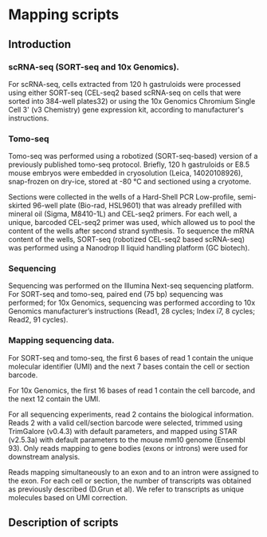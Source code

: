 # Mapping scripts

## Introduction

### scRNA-seq (SORT-seq and 10x Genomics). 

For scRNA-seq, cells extracted from 120 h gastruloids were processed using either SORT-seq 
(CEL-seq2 based scRNA-seq on cells that were sorted into 384-well plates32) or using the 10x Genomics Chromium Single Cell 3' (v3 Chemistry)
gene expression kit, according to manufacturer's instructions. 

### Tomo-seq

Tomo-seq was performed using a robotized (SORT-seq-based) version of a previously published tomo-seq protocol. 
Briefly, 120 h gastruloids or E8.5 mouse embryos were embedded in cryosolution (Leica, 14020108926), snap-frozen on dry-ice, 
stored at -80 °C and sectioned using a cryotome. 

Sections were collected in the wells of a Hard-Shell PCR Low-profile, semi-skirted 96-well plate (Bio-rad, HSL9601) that was already 
prefilled with mineral oil (Sigma, M8410-1L) and CEL-seq2 primers. 
For each well, a unique, barcoded CEL-seq2 primer was used, which allowed us to pool the content of the wells after second strand synthesis.
To sequence the mRNA content of the wells, SORT-seq (robotized CEL-seq2 based scRNA-seq) was performed using a Nanodrop II liquid 
handling platform (GC biotech).

### Sequencing

Sequencing was performed on the Illumina Next-seq sequencing platform. 
For SORT-seq and tomo-seq, paired end (75 bp) sequencing was performed; 
for 10x Genomics, sequencing was performed according to 10x Genomics manufacturer’s instructions (Read1, 28 cycles; Index i7, 8 cycles; Read2, 91 cycles).

### Mapping sequencing data. 

For SORT-seq and tomo-seq, the first 6 bases of read 1 contain the unique molecular identifier (UMI) and the next 7 bases contain the cell or section barcode. 

For 10x Genomics, the first 16 bases of read 1 contain the cell barcode, and the next 12 contain the UMI. 

For all sequencing experiments, read 2 contains the biological information. 
Reads 2 with a valid cell/section barcode were selected, 
trimmed using TrimGalore (v0.4.3) with default parameters, and mapped using STAR (v2.5.3a) 
with default parameters to the mouse mm10 genome (Ensembl 93). 
Only reads mapping to gene bodies (exons or introns) were used for downstream analysis. 

Reads mapping simultaneously to an exon and to an intron were assigned to the exon. 
For each cell or section, the number of transcripts was obtained as previously described (D.Grun et al). 
We refer to transcripts as unique molecules based on UMI correction. 

## Description of scripts


